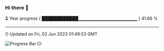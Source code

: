 ### Hi there 👋

⏳ Year progress { ████████████▁▁▁▁▁▁▁▁▁▁▁▁▁▁▁▁▁▁ } 41.66 %

---

⏰ Updated on Fri, 02 Jun 2023 01:49:53 GMT

![Progress Bar CI](https://github.com/ZhaoGui/ZhaoGui/workflows/Progress%20Bar%20CI/badge.svg)
